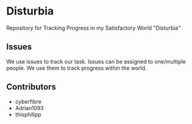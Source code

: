 # Disturbia
Repository for Tracking Progress in my Satisfactory World "Disturbia"


## Issues

We use issues to track our task. Issues can be assigned to one/multiple people. We use them to track progress within the world.


## Contributors
- cyberfibre
- Adrian1093
- thisphilipp
